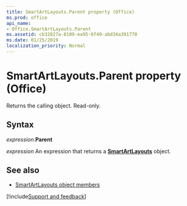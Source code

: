 ```yaml
---
title: SmartArtLayouts.Parent property (Office)
ms.prod: office
api_name:
- Office.SmartArtLayouts.Parent
ms.assetid: cb32827a-8109-ea95-6f49-abd34a391770
ms.date: 01/25/2019
localization_priority: Normal
---
```



# SmartArtLayouts.Parent property (Office)

Returns the calling object. Read-only.


## Syntax

_expression_.**Parent**

_expression_ An expression that returns a **[SmartArtLayouts](Office.SmartArtLayouts.md)** object.


## See also

- [SmartArtLayouts object members](overview/Library-Reference/smartartlayouts-members-office.md)



[!include[Support and feedback](~/includes/feedback-boilerplate.md)]